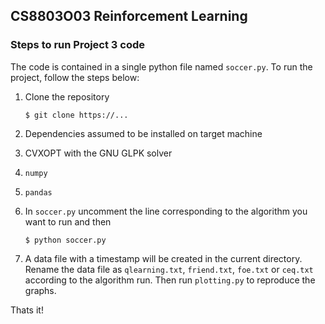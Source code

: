 ## CS8803O03 Reinforcement Learning
### Steps to run Project 3 code

The code is contained in a single python file named `soccer.py`. To run the project, follow the steps below:

1. Clone the repository

    ```
    $ git clone https://...
    ```

2. Dependencies assumed to be installed on target machine
  1. CVXOPT with the GNU GLPK solver
  2. `numpy`
  3. `pandas`  

3. In `soccer.py` uncomment the line corresponding to the algorithm 
you want to run and then 

    ```
    $ python soccer.py
    ```

4. A data file with a timestamp will be created in the current directory. Rename the data file as `qlearning.txt`, `friend.txt`, `foe.txt` or `ceq.txt` according to the algorithm run. Then run `plotting.py` to reproduce the graphs. 

Thats it!
